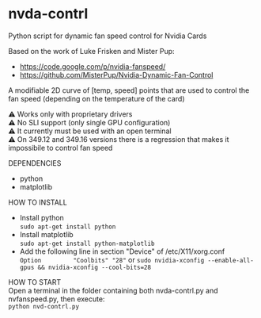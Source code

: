 # nvda-contrl

Python script for dynamic fan speed control for Nvidia Cards

Based on the work of Luke Frisken and Mister Pup:  
* https://code.google.com/p/nvidia-fanspeed/
* https://github.com/MisterPup/Nvidia-Dynamic-Fan-Control

A modifiable 2D curve of [temp, speed] points that are used to control the fan speed (depending on the temperature of the card)

⚠️ Works only with proprietary drivers  
⚠️ No SLI support (only single GPU configuration)  
⚠️ It currently must be used with an open terminal  
⚠️ On 349.12 and 349.16 versions there is a regression that makes it impossibile to control fan speed

DEPENDENCIES  
* python  
* matplotlib  

HOW TO INSTALL  
* Install python  
  `sudo apt-get install python`
* Install matplotlib  
  `sudo apt-get install python-matplotlib`
* Add the following line in section "Device" of /etc/X11/xorg.conf  
  `Option         "Coolbits" "28"`
  or
  `sudo nvidia-xconfig --enable-all-gpus && nvidia-xconfig --cool-bits=28`

HOW TO START  
Open a terminal in the folder containing both nvda-contrl.py and nvfanspeed.py, then execute:  
`python nvd-contrl.py`
